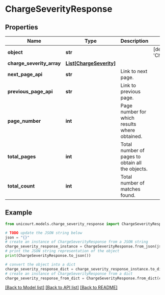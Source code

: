 # ChargeSeverityResponse


## Properties

Name | Type | Description | Notes
------------ | ------------- | ------------- | -------------
**object** | **str** |  | [default to 'ChargeSeverityResponse']
**charge_severity_array** | [**List[ChargeSeverity]**](ChargeSeverity.md) |  | 
**next_page_api** | **str** | Link to next page. | 
**previous_page_api** | **str** | Link to previous page. | 
**page_number** | **int** | Page number for which results where obtained. | 
**total_pages** | **int** | Total number of pages to obtain all the objects. | 
**total_count** | **int** | Total number of matches found. | 

## Example

```python
from unicourt.models.charge_severity_response import ChargeSeverityResponse

# TODO update the JSON string below
json = "{}"
# create an instance of ChargeSeverityResponse from a JSON string
charge_severity_response_instance = ChargeSeverityResponse.from_json(json)
# print the JSON string representation of the object
print(ChargeSeverityResponse.to_json())

# convert the object into a dict
charge_severity_response_dict = charge_severity_response_instance.to_dict()
# create an instance of ChargeSeverityResponse from a dict
charge_severity_response_from_dict = ChargeSeverityResponse.from_dict(charge_severity_response_dict)
```
[[Back to Model list]](../README.md#documentation-for-models) [[Back to API list]](../README.md#documentation-for-api-endpoints) [[Back to README]](../README.md)


